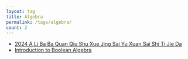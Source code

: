 ```yaml
---
layout: tag
title: Algebra
permalink: /tags/algebra/
count: 2
---
```


- [2024 A Li Ba Ba Quan Qiu Shu Xue Jing Sai Yu Xuan Sai  Shi Ti Jie Da ](https://www.longluo.me/blog/2024/04/16/2024-alibaba-global-mathematics-competition-qualifying-round/)
- [Introduction to Boolean Algebra](https://roboticworldx.github.io/math/2024/08/20/bool.html)
